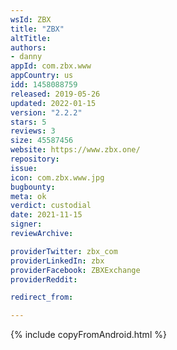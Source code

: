 ```yaml
---
wsId: ZBX
title: "ZBX"
altTitle: 
authors:
- danny
appId: com.zbx.www
appCountry: us
idd: 1458088759
released: 2019-05-26
updated: 2022-01-15
version: "2.2.2"
stars: 5
reviews: 3
size: 45587456
website: https://www.zbx.one/
repository: 
issue: 
icon: com.zbx.www.jpg
bugbounty: 
meta: ok
verdict: custodial
date: 2021-11-15
signer: 
reviewArchive:

providerTwitter: zbx_com
providerLinkedIn: zbx
providerFacebook: ZBXExchange
providerReddit: 

redirect_from:

---
```


{% include copyFromAndroid.html %}
